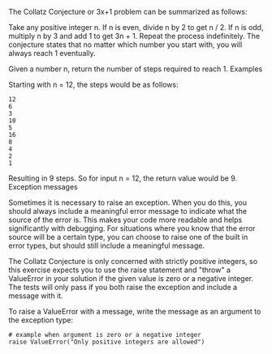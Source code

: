 The Collatz Conjecture or 3x+1 problem can be summarized as follows:

Take any positive integer n. If n is even, divide n by 2 to get n / 2. If n is odd, multiply n by 3 and add 1 to get 3n + 1. Repeat the process indefinitely. The conjecture states that no matter which number you start with, you will always reach 1 eventually.

Given a number n, return the number of steps required to reach 1.
Examples

Starting with n = 12, the steps would be as follows:

    12
    6
    3
    10
    5
    16
    8
    4
    2
    1

Resulting in 9 steps. So for input n = 12, the return value would be 9.
Exception messages

Sometimes it is necessary to raise an exception. When you do this, you should always include a meaningful error message to indicate what the source of the error is. This makes your code more readable and helps significantly with debugging. For situations where you know that the error source will be a certain type, you can choose to raise one of the built in error types, but should still include a meaningful message.

The Collatz Conjecture is only concerned with strictly positive integers, so this exercise expects you to use the raise statement and "throw" a ValueError in your solution if the given value is zero or a negative integer. The tests will only pass if you both raise the exception and include a message with it.

To raise a ValueError with a message, write the message as an argument to the exception type:
```
# example when argument is zero or a negative integer
raise ValueError("Only positive integers are allowed")
```
